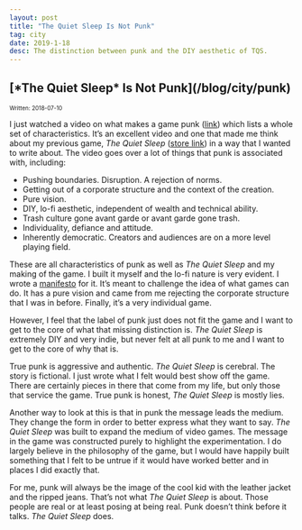 ```yaml
---
layout: post
title: "The Quiet Sleep Is Not Punk"
tag: city
date: 2019-1-18
desc: The distinction between punk and the DIY aesthetic of TQS.
---
```

<h2>[*The Quiet Sleep* Is Not Punk](/blog/city/punk)</h2>
<p style="font-size:10px">Written: 2018-07-10


I just watched a video on what makes a game punk ([link](https://youtu.be/15FFEKdhvU4)) which lists a whole set of characteristics. It’s an excellent video and one that made me think about my previous game, *The Quiet Sleep* ([store link](https://store.steampowered.com/app/724510/The_Quiet_Sleep/)) in a way that I wanted to write about. The video goes over a lot of things that punk is associated with, including:
- Pushing boundaries. Disruption. A rejection of norms.
- Getting out of a corporate structure and the context of the creation.
- Pure vision.
- DIY, lo-fi aesthetic, independent of wealth and technical ability.
- Trash culture gone avant garde or avant garde gone trash.
- Individuality, defiance and attitude.
- Inherently democratic. Creators and audiences are on a more level playing field.



These are all characteristics of punk as well as *The Quiet Sleep* and my making of the game. I built it myself and the lo-fi nature is very evident. I wrote a [manifesto](http://www.whynotgames.in/blog/articles/lifelike) for it.  It’s meant to challenge the idea of what games can do. It has a pure vision and came from me rejecting the corporate structure that I was in before. Finally, it’s a very individual game.


However, I feel that the label of punk just does not fit the game and I want to get to the core of what that missing distinction is. *The Quiet Sleep* is extremely DIY and very indie, but never felt at all punk to me and I want to get to the core of why that is.


True punk is aggressive and authentic. *The Quiet Sleep* is cerebral. The story is fictional. I just wrote what I felt would best show off the game. There are certainly pieces in there that come from my life, but only those that service the game. True punk is honest, *The Quiet Sleep* is mostly lies.


Another way to look at this is that in punk the message leads the medium. They change the form in order to better express what they want to say. *The Quiet Sleep* was built to expand the medium of video games. The message in the game was constructed purely to highlight the experimentation. I do largely believe in the philosophy of the game, but I would have happily built something that I felt to be untrue if it would have worked better and in places I did exactly that.


For me, punk will always be the image of the cool kid with the leather jacket and the ripped jeans. That’s not what *The Quiet Sleep* is about. Those people are real or at least posing at being real. Punk doesn’t think before it talks. *The Quiet Sleep* does.

